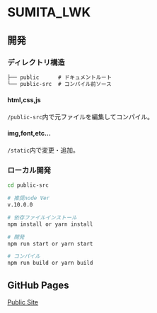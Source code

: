 # SUMITA_LWK

## 開発

### ディレクトリ構造

```txt
├── public      # ドキュメントルート
└── public-src  # コンパイル前ソース
```

#### html,css,js
`/public-src`内で元ファイルを編集してコンパイル。

#### img,font,etc…
`/static`内で変更・追加。

### ローカル開発

```sh
cd public-src

# 推奨node Ver
v.10.0.0

# 依存ファイルインストール
npm install or yarn install

# 開発
npm run start or yarn start

# コンパイル
npm run build or yarn build
```

## GitHub Pages
[Public Site](https://konno1614.github.io/sumita_lwk/public/)
